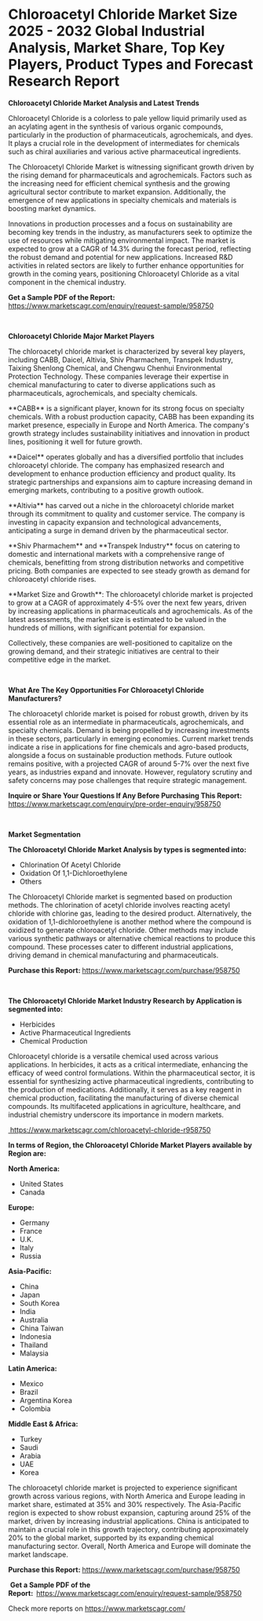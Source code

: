<p><h1>Chloroacetyl Chloride Market Size 2025 - 2032 Global Industrial Analysis, Market Share, Top Key Players, Product Types and Forecast Research Report</h1></p><p><strong>Chloroacetyl Chloride Market Analysis and Latest Trends</strong></p>
<p><p>Chloroacetyl Chloride is a colorless to pale yellow liquid primarily used as an acylating agent in the synthesis of various organic compounds, particularly in the production of pharmaceuticals, agrochemicals, and dyes. It plays a crucial role in the development of intermediates for chemicals such as chiral auxiliaries and various active pharmaceutical ingredients.</p><p>The Chloroacetyl Chloride Market is witnessing significant growth driven by the rising demand for pharmaceuticals and agrochemicals. Factors such as the increasing need for efficient chemical synthesis and the growing agricultural sector contribute to market expansion. Additionally, the emergence of new applications in specialty chemicals and materials is boosting market dynamics.</p><p>Innovations in production processes and a focus on sustainability are becoming key trends in the industry, as manufacturers seek to optimize the use of resources while mitigating environmental impact. The market is expected to grow at a CAGR of 14.3% during the forecast period, reflecting the robust demand and potential for new applications. Increased R&D activities in related sectors are likely to further enhance opportunities for growth in the coming years, positioning Chloroacetyl Chloride as a vital component in the chemical industry.</p></p>
<p><strong>Get a Sample PDF of the Report:&nbsp;</strong> <a href="https://www.marketscagr.com/enquiry/request-sample/958750?utm_campaign=2268&utm_medium=2&utm_source=Github&utm_content=ia&utm_term=30012025&utm_id=chloroacetyl-chloride">https://www.marketscagr.com/enquiry/request-sample/958750</a></p>
<p>&nbsp;</p>
<p><strong>Chloroacetyl Chloride Major Market Players</strong></p>
<p><p>The chloroacetyl chloride market is characterized by several key players, including CABB, Daicel, Altivia, Shiv Pharmachem, Transpek Industry, Taixing Shenlong Chemical, and Chengwu Chenhui Environmental Protection Technology. These companies leverage their expertise in chemical manufacturing to cater to diverse applications such as pharmaceuticals, agrochemicals, and specialty chemicals.</p><p>**CABB** is a significant player, known for its strong focus on specialty chemicals. With a robust production capacity, CABB has been expanding its market presence, especially in Europe and North America. The company's growth strategy includes sustainability initiatives and innovation in product lines, positioning it well for future growth.</p><p>**Daicel** operates globally and has a diversified portfolio that includes chloroacetyl chloride. The company has emphasized research and development to enhance production efficiency and product quality. Its strategic partnerships and expansions aim to capture increasing demand in emerging markets, contributing to a positive growth outlook.</p><p>**Altivia** has carved out a niche in the chloroacetyl chloride market through its commitment to quality and customer service. The company is investing in capacity expansion and technological advancements, anticipating a surge in demand driven by the pharmaceutical sector.</p><p>**Shiv Pharmachem** and **Transpek Industry** focus on catering to domestic and international markets with a comprehensive range of chemicals, benefitting from strong distribution networks and competitive pricing. Both companies are expected to see steady growth as demand for chloroacetyl chloride rises.</p><p>**Market Size and Growth**: The chloroacetyl chloride market is projected to grow at a CAGR of approximately 4-5% over the next few years, driven by increasing applications in pharmaceuticals and agrochemicals. As of the latest assessments, the market size is estimated to be valued in the hundreds of millions, with significant potential for expansion.</p><p>Collectively, these companies are well-positioned to capitalize on the growing demand, and their strategic initiatives are central to their competitive edge in the market.</p></p>
<p>&nbsp;</p>
<p><strong>What Are The Key Opportunities For Chloroacetyl Chloride Manufacturers?</strong></p>
<p><p>The chloroacetyl chloride market is poised for robust growth, driven by its essential role as an intermediate in pharmaceuticals, agrochemicals, and specialty chemicals. Demand is being propelled by increasing investments in these sectors, particularly in emerging economies. Current market trends indicate a rise in applications for fine chemicals and agro-based products, alongside a focus on sustainable production methods. Future outlook remains positive, with a projected CAGR of around 5-7% over the next five years, as industries expand and innovate. However, regulatory scrutiny and safety concerns may pose challenges that require strategic management.</p></p>
<p><strong>Inquire or Share Your Questions If Any Before Purchasing This Report:</strong> <a href="https://www.marketscagr.com/enquiry/pre-order-enquiry/958750?utm_campaign=2268&utm_medium=2&utm_source=Github&utm_content=ia&utm_term=30012025&utm_id=chloroacetyl-chloride">https://www.marketscagr.com/enquiry/pre-order-enquiry/958750</a></p>
<p>&nbsp;</p>
<p><strong>Market Segmentation</strong></p>
<p><strong>The Chloroacetyl Chloride Market Analysis by types is segmented into:</strong></p>
<p><ul><li>Chlorination Of Acetyl Chloride</li><li>Oxidation Of 1,1-Dichloroethylene</li><li>Others</li></ul></p>
<p><p>The Chloroacetyl Chloride market is segmented based on production methods. The chlorination of acetyl chloride involves reacting acetyl chloride with chlorine gas, leading to the desired product. Alternatively, the oxidation of 1,1-dichloroethylene is another method where the compound is oxidized to generate chloroacetyl chloride. Other methods may include various synthetic pathways or alternative chemical reactions to produce this compound. These processes cater to different industrial applications, driving demand in chemical manufacturing and pharmaceuticals.</p></p>
<p><strong>Purchase this Report:&nbsp;</strong><a href="https://www.marketscagr.com/purchase/958750?utm_campaign=2268&utm_medium=2&utm_source=Github&utm_content=ia&utm_term=30012025&utm_id=chloroacetyl-chloride">https://www.marketscagr.com/purchase/958750</a></p>
<p>&nbsp;</p>
<p><strong>The Chloroacetyl Chloride Market Industry Research by Application is segmented into:</strong></p>
<p><ul><li>Herbicides</li><li>Active Pharmaceutical Ingredients</li><li>Chemical Production</li></ul></p>
<p><p>Chloroacetyl chloride is a versatile chemical used across various applications. In herbicides, it acts as a critical intermediate, enhancing the efficacy of weed control formulations. Within the pharmaceutical sector, it is essential for synthesizing active pharmaceutical ingredients, contributing to the production of medications. Additionally, it serves as a key reagent in chemical production, facilitating the manufacturing of diverse chemical compounds. Its multifaceted applications in agriculture, healthcare, and industrial chemistry underscore its importance in modern markets.</p></p>
<p><a href="https://www.marketscagr.com/chloroacetyl-chloride-r958750?utm_campaign=2268&utm_medium=2&utm_source=Github&utm_content=ia&utm_term=30012025&utm_id=chloroacetyl-chloride">&nbsp;https://www.marketscagr.com/chloroacetyl-chloride-r958750</a></p>
<p><strong>In terms of Region, the Chloroacetyl Chloride Market Players available by Region are:</strong></p>
<p>
    <p> <strong> North America: </strong>
        <ul>
            <li>United States</li>
            <li>Canada</li>
        </ul>
        </p> 
    <p> <strong> Europe: </strong>
        <ul>
            <li>Germany</li>
            <li>France</li>
            <li>U.K.</li>
            <li>Italy</li>
            <li>Russia</li>
        </ul>
        </p> 
    <p> <strong> Asia-Pacific: </strong>
        <ul>
            <li>China</li>
            <li>Japan</li>
            <li>South Korea</li>
            <li>India</li>
            <li>Australia</li>
            <li>China Taiwan</li>
            <li>Indonesia</li>
            <li>Thailand</li>
            <li>Malaysia</li>
        </ul>
        </p> 
    <p> <strong> Latin America: </strong>
        <ul>
            <li>Mexico</li>
            <li>Brazil</li>
            <li>Argentina Korea</li>
            <li>Colombia</li>
        </ul>
        </p> 
    <p> <strong> Middle East & Africa: </strong>
        <ul>
            <li>Turkey</li>
            <li>Saudi</li>
            <li>Arabia</li>
            <li>UAE</li>
            <li>Korea</li>
        </ul>
    </p>
    </p>
<p><p>The chloroacetyl chloride market is projected to experience significant growth across various regions, with North America and Europe leading in market share, estimated at 35% and 30% respectively. The Asia-Pacific region is expected to show robust expansion, capturing around 25% of the market, driven by increasing industrial applications. China is anticipated to maintain a crucial role in this growth trajectory, contributing approximately 20% to the global market, supported by its expanding chemical manufacturing sector. Overall, North America and Europe will dominate the market landscape.</p></p>
<p><strong>Purchase this Report: </strong><a href="https://www.marketscagr.com/purchase/958750?utm_campaign=2268&utm_medium=2&utm_source=Github&utm_content=ia&utm_term=30012025&utm_id=chloroacetyl-chloride">https://www.marketscagr.com/purchase/958750</a></p>
<p>&nbsp;<strong>Get a Sample PDF of the Report:&nbsp;&nbsp;</strong><a href="https://www.marketscagr.com/enquiry/request-sample/958750?utm_campaign=2268&utm_medium=2&utm_source=Github&utm_content=ia&utm_term=30012025&utm_id=chloroacetyl-chloride">https://www.marketscagr.com/enquiry/request-sample/958750</a></p>
<p><strong></strong></p>
<p>Check more reports on <a href="https://www.marketscagr.com/?utm_campaign=2268&utm_medium=2&utm_source=Github&utm_content=ia&utm_term=30012025&utm_id=chloroacetyl-chloride">https://www.marketscagr.com/</a></p>